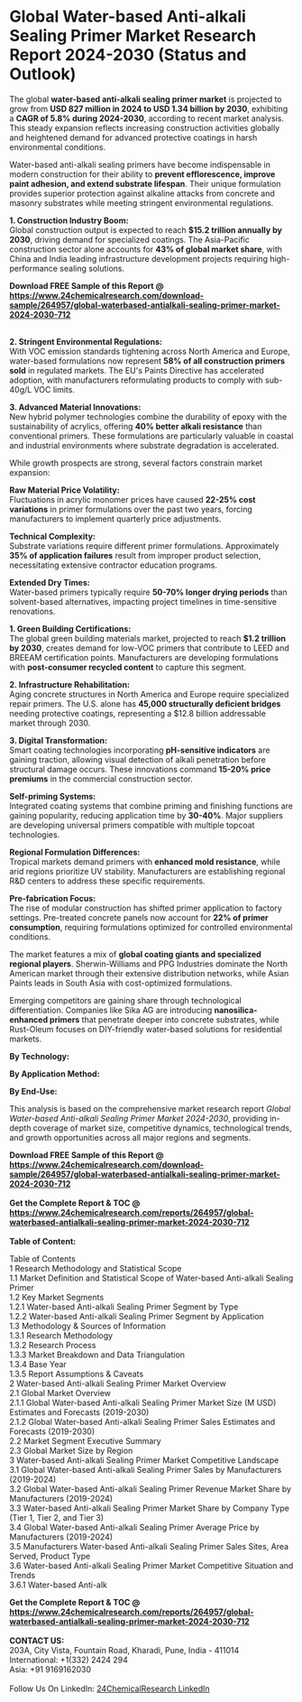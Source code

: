 <h1>Global Water-based Anti-alkali Sealing Primer Market Research Report 2024-2030 (Status and Outlook)</h1><p>The global <strong>water-based anti-alkali sealing primer market</strong> is projected to grow from <strong>USD 827 million in 2024 to USD 1.34 billion by 2030</strong>, exhibiting a <strong>CAGR of 5.8% during 2024-2030</strong>, according to recent market analysis. This steady expansion reflects increasing construction activities globally and heightened demand for advanced protective coatings in harsh environmental conditions.</p><p>Water-based anti-alkali sealing primers have become indispensable in modern construction for their ability to <strong>prevent efflorescence, improve paint adhesion, and extend substrate lifespan</strong>. Their unique formulation provides superior protection against alkaline attacks from concrete and masonry substrates while meeting stringent environmental regulations.</p><p><strong>1. Construction Industry Boom:</strong><br>
Global construction output is expected to reach <strong>$15.2 trillion annually by 2030</strong>, driving demand for specialized coatings. The Asia-Pacific construction sector alone accounts for <strong>43% of global market share</strong>, with China and India leading infrastructure development projects requiring high-performance sealing solutions.</p><div><b>Download FREE Sample of this Report @ 
            <a href="https://www.24chemicalresearch.com/download-sample/264957/global-waterbased-antialkali-sealing-primer-market-2024-2030-712">
            https://www.24chemicalresearch.com/download-sample/264957/global-waterbased-antialkali-sealing-primer-market-2024-2030-712</a></b></div><br><p><strong>2. Stringent Environmental Regulations:</strong><br>
With VOC emission standards tightening across North America and Europe, water-based formulations now represent <strong>58% of all construction primers sold</strong> in regulated markets. The EU's Paints Directive has accelerated adoption, with manufacturers reformulating products to comply with sub-40g/L VOC limits.</p><p><strong>3. Advanced Material Innovations:</strong><br>
New hybrid polymer technologies combine the durability of epoxy with the sustainability of acrylics, offering <strong>40% better alkali resistance</strong> than conventional primers. These formulations are particularly valuable in coastal and industrial environments where substrate degradation is accelerated.</p><p>While growth prospects are strong, several factors constrain market expansion:</p><p><strong>Raw Material Price Volatility:</strong><br>
    Fluctuations in acrylic monomer prices have caused <strong>22-25% cost variations</strong> in primer formulations over the past two years, forcing manufacturers to implement quarterly price adjustments.</p><p><strong>Technical Complexity:</strong><br>
    Substrate variations require different primer formulations. Approximately <strong>35% of application failures</strong> result from improper product selection, necessitating extensive contractor education programs.</p><p><strong>Extended Dry Times:</strong><br>
    Water-based primers typically require <strong>50-70% longer drying periods</strong> than solvent-based alternatives, impacting project timelines in time-sensitive renovations.</p><p><strong>1. Green Building Certifications:</strong><br>
The global green building materials market, projected to reach <strong>$1.2 trillion by 2030</strong>, creates demand for low-VOC primers that contribute to LEED and BREEAM certification points. Manufacturers are developing formulations with <strong>post-consumer recycled content</strong> to capture this segment.</p><p><strong>2. Infrastructure Rehabilitation:</strong><br>
Aging concrete structures in North America and Europe require specialized repair primers. The U.S. alone has <strong>45,000 structurally deficient bridges</strong> needing protective coatings, representing a $12.8 billion addressable market through 2030.</p><p><strong>3. Digital Transformation:</strong><br>
Smart coating technologies incorporating <strong>pH-sensitive indicators</strong> are gaining traction, allowing visual detection of alkali penetration before structural damage occurs. These innovations command <strong>15-20% price premiums</strong> in the commercial construction sector.</p><p><strong>Self-priming Systems:</strong><br>
    Integrated coating systems that combine priming and finishing functions are gaining popularity, reducing application time by <strong>30-40%</strong>. Major suppliers are developing universal primers compatible with multiple topcoat technologies.</p><p><strong>Regional Formulation Differences:</strong><br>
    Tropical markets demand primers with <strong>enhanced mold resistance</strong>, while arid regions prioritize UV stability. Manufacturers are establishing regional R&amp;D centers to address these specific requirements.</p><p><strong>Pre-fabrication Focus:</strong><br>
    The rise of modular construction has shifted primer application to factory settings. Pre-treated concrete panels now account for <strong>22% of primer consumption</strong>, requiring formulations optimized for controlled environmental conditions.</p><p>The market features a mix of <strong>global coating giants and specialized regional players</strong>. Sherwin-Williams and PPG Industries dominate the North American market through their extensive distribution networks, while Asian Paints leads in South Asia with cost-optimized formulations.</p><p>Emerging competitors are gaining share through technological differentiation. Companies like Sika AG are introducing <strong>nanosilica-enhanced primers</strong> that penetrate deeper into concrete substrates, while Rust-Oleum focuses on DIY-friendly water-based solutions for residential markets.</p><p><strong>By Technology:</strong></p><p><strong>By Application Method:</strong></p><p><strong>By End-Use:</strong></p><p>This analysis is based on the comprehensive market research report <em>Global Water-based Anti-alkali Sealing Primer Market 2024-2030</em>, providing in-depth coverage of market size, competitive dynamics, technological trends, and growth opportunities across all major regions and segments.</p><div><b>Download FREE Sample of this Report @ 
            <a href="https://www.24chemicalresearch.com/download-sample/264957/global-waterbased-antialkali-sealing-primer-market-2024-2030-712">
            https://www.24chemicalresearch.com/download-sample/264957/global-waterbased-antialkali-sealing-primer-market-2024-2030-712</a></b></div><br><div><b>Get the Complete Report & TOC @ 
            <a href="https://www.24chemicalresearch.com/reports/264957/global-waterbased-antialkali-sealing-primer-market-2024-2030-712">
            https://www.24chemicalresearch.com/reports/264957/global-waterbased-antialkali-sealing-primer-market-2024-2030-712</a></b></div><br>
            <b>Table of Content:</b><p>Table of Contents<br />
1 Research Methodology and Statistical Scope<br />
1.1 Market Definition and Statistical Scope of Water-based Anti-alkali Sealing Primer<br />
1.2 Key Market Segments<br />
1.2.1 Water-based Anti-alkali Sealing Primer Segment by Type<br />
1.2.2 Water-based Anti-alkali Sealing Primer Segment by Application<br />
1.3 Methodology & Sources of Information<br />
1.3.1 Research Methodology<br />
1.3.2 Research Process<br />
1.3.3 Market Breakdown and Data Triangulation<br />
1.3.4 Base Year<br />
1.3.5 Report Assumptions & Caveats<br />
2 Water-based Anti-alkali Sealing Primer Market Overview<br />
2.1 Global Market Overview<br />
2.1.1 Global Water-based Anti-alkali Sealing Primer Market Size (M USD) Estimates and Forecasts (2019-2030)<br />
2.1.2 Global Water-based Anti-alkali Sealing Primer Sales Estimates and Forecasts (2019-2030)<br />
2.2 Market Segment Executive Summary<br />
2.3 Global Market Size by Region<br />
3 Water-based Anti-alkali Sealing Primer Market Competitive Landscape<br />
3.1 Global Water-based Anti-alkali Sealing Primer Sales by Manufacturers (2019-2024)<br />
3.2 Global Water-based Anti-alkali Sealing Primer Revenue Market Share by Manufacturers (2019-2024)<br />
3.3 Water-based Anti-alkali Sealing Primer Market Share by Company Type (Tier 1, Tier 2, and Tier 3)<br />
3.4 Global Water-based Anti-alkali Sealing Primer Average Price by Manufacturers (2019-2024)<br />
3.5 Manufacturers Water-based Anti-alkali Sealing Primer Sales Sites, Area Served, Product Type<br />
3.6 Water-based Anti-alkali Sealing Primer Market Competitive Situation and Trends<br />
3.6.1 Water-based Anti-alk</p><div><b>Get the Complete Report & TOC @ 
            <a href="https://www.24chemicalresearch.com/reports/264957/global-waterbased-antialkali-sealing-primer-market-2024-2030-712">
            https://www.24chemicalresearch.com/reports/264957/global-waterbased-antialkali-sealing-primer-market-2024-2030-712</a></b></div><br><b>CONTACT US:</b><br>
            203A, City Vista, Fountain Road, Kharadi, Pune, India - 411014<br>
            International: +1(332) 2424 294<br>
            Asia: +91 9169162030 <br><br>
            Follow Us On LinkedIn: <a href="https://www.linkedin.com/company/24chemicalresearch/">24ChemicalResearch LinkedIn</a>